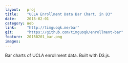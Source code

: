 ```yaml
---
layout:   proj
title:    "UCLA Enrollment Data Bar Chart, in D3"
date:     2015-02-01
category: Web
link:     "http://timguoqk.me/bar"
git:      "https://github.com/timguoqk/enrollment-bar"
feature:  20150201_bar.png
images: 
---
```


Bar charts of UCLA enrollment data. Built with D3.js.